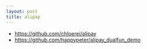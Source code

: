 ```yaml
---
layout: post
title: alipay
---
```

- <https://github.com/chloerei/alipay>
- <https://github.com/happypeter/alipay_dualfun_demo>

